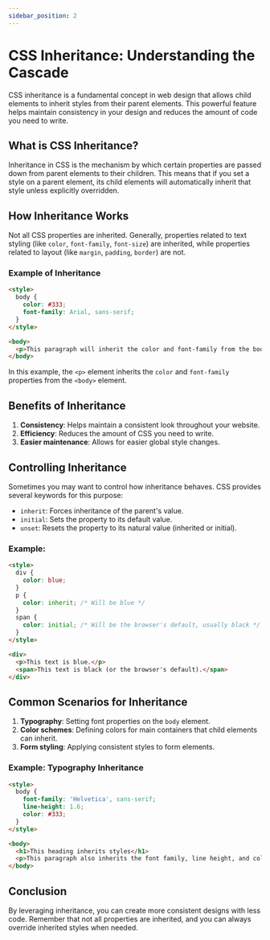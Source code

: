 ```yaml
---
sidebar_position: 2
---
```


# CSS Inheritance: Understanding the Cascade

CSS inheritance is a fundamental concept in web design that allows child elements to inherit styles from their parent elements. This powerful feature helps maintain consistency in your design and reduces the amount of code you need to write.

## What is CSS Inheritance?

Inheritance in CSS is the mechanism by which certain properties are passed down from parent elements to their children. This means that if you set a style on a parent element, its child elements will automatically inherit that style unless explicitly overridden.

## How Inheritance Works

Not all CSS properties are inherited. Generally, properties related to text styling (like `color`, `font-family`, `font-size`) are inherited, while properties related to layout (like `margin`, `padding`, `border`) are not.

### Example of Inheritance

```html
<style>
  body {
    color: #333;
    font-family: Arial, sans-serif;
  }
</style>

<body>
  <p>This paragraph will inherit the color and font-family from the body.</p>
</body>
```

In this example, the `<p>` element inherits the `color` and `font-family` properties from the `<body>` element.

## Benefits of Inheritance

1. **Consistency**: Helps maintain a consistent look throughout your website.
2. **Efficiency**: Reduces the amount of CSS you need to write.
3. **Easier maintenance**: Allows for easier global style changes.

## Controlling Inheritance

Sometimes you may want to control how inheritance behaves. CSS provides several keywords for this purpose:

- `inherit`: Forces inheritance of the parent's value.
- `initial`: Sets the property to its default value.
- `unset`: Resets the property to its natural value (inherited or initial).

### Example:

```html
<style>
  div {
    color: blue;
  }
  p {
    color: inherit; /* Will be blue */
  }
  span {
    color: initial; /* Will be the browser's default, usually black */
  }
</style>

<div>
  <p>This text is blue.</p>
  <span>This text is black (or the browser's default).</span>
</div>
```

## Common Scenarios for Inheritance

1. **Typography**: Setting font properties on the `body` element.
2. **Color schemes**: Defining colors for main containers that child elements can inherit.
3. **Form styling**: Applying consistent styles to form elements.

### Example: Typography Inheritance

```html
<style>
  body {
    font-family: 'Helvetica', sans-serif;
    line-height: 1.6;
    color: #333;
  }
</style>

<body>
  <h1>This heading inherits styles</h1>
  <p>This paragraph also inherits the font family, line height, and color.</p>
</body>
```

## Conclusion

By leveraging inheritance, you can create more consistent designs with less code. Remember that not all properties are inherited, and you can always override inherited styles when needed.
